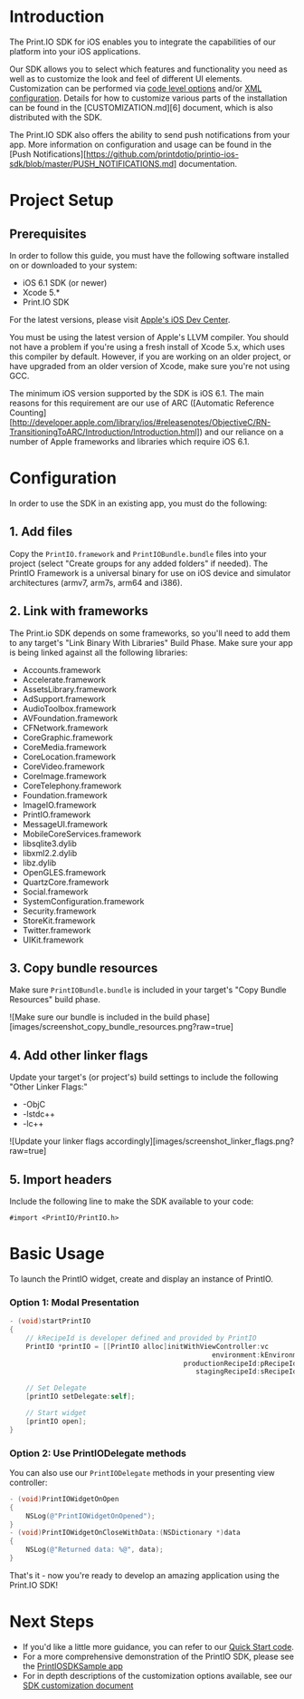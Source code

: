 # Introduction

The Print.IO SDK for iOS enables you to integrate the capabilities of our platform into your iOS applications.

Our SDK allows you to select which features and functionality you need as well as to customize the look and feel of different UI elements. Customization can be performed via [code level options](https://github.com/printdotio/printio-ios-sdk/blob/gh-pages/ios_sdk_customization.md) and/or [XML configuration](https://github.com/printdotio/printio-ios-sdk/blob/master/customization.xml.md). Details for how to customize various parts of the installation can be found in the [CUSTOMIZATION.md][6] document, which is also distributed with the SDK.

The Print.IO SDK also offers the ability to send push notifications from your app. More information on configuration and usage can be found in the [Push Notifications][https://github.com/printdotio/printio-ios-sdk/blob/master/PUSH_NOTIFICATIONS.md] documentation.

# Project Setup

## Prerequisites

In order to follow this guide, you must have the following software installed on or downloaded to your system:

- iOS 6.1 SDK (or newer)
- Xcode 5.*
- Print.IO SDK

For the latest versions, please visit [Apple's iOS Dev Center](http://developer.apple.com/devcenter/ios/).

You must be using the latest version of Apple's LLVM compiler. You should not have a problem if you're using a fresh install of Xcode 5.x, which uses this compiler by default. However, if you are working on an older project, or have upgraded from an older version of Xcode, make sure you're not using GCC.

The minimum iOS version supported by the SDK is iOS 6.1. The main reasons for this requirement are our use of ARC ([Automatic Reference Counting][http://developer.apple.com/library/ios/#releasenotes/ObjectiveC/RN-TransitioningToARC/Introduction/Introduction.html]) and our reliance on a number of Apple frameworks and libraries which require iOS 6.1.


# Configuration

In order to use the SDK in an existing app, you must do the following:

## 1. Add files

Copy the `PrintIO.framework` and `PrintIOBundle.bundle` files into your project (select "Create groups for any added folders" if needed). The PrintIO Framework is a universal binary for use on iOS device and simulator architectures (armv7, arm7s, arm64 and i386).

## 2. Link with frameworks

The Print.io SDK depends on some frameworks, so you'll need to add them to any target's "Link Binary With Libraries" Build Phase.  Make sure your app is being linked against all the following libraries:

- Accounts.framework
- Accelerate.framework
- AssetsLibrary.framework
- AdSupport.framework
- AudioToolbox.framework
- AVFoundation.framework
- CFNetwork.framework
- CoreGraphic.framework
- CoreMedia.framework
- CoreLocation.framework
- CoreVideo.framework
- CoreImage.framework
- CoreTelephony.framework
- Foundation.framework
- ImageIO.framework
- PrintIO.framework
- MessageUI.framework
- MobileCoreServices.framework
- libsqlite3.dylib
- libxml2.2.dylib
- libz.dylib
- OpenGLES.framework
- QuartzCore.framework
- Social.framework
- SystemConfiguration.framework
- Security.framework
- StoreKit.framework
- Twitter.framework
- UIKit.framework


## 3. Copy bundle resources

Make sure `PrintIOBundle.bundle` is included in your target's "Copy Bundle Resources" build phase.

![Make sure our bundle is included in the build phase][images/screenshot_copy_bundle_resources.png?raw=true]


## 4. Add other linker flags

Update your target's (or project's) build settings to include the following "Other Linker Flags:"

- -ObjC
- -lstdc++
- -lc++

![Update your linker flags accordingly][images/screenshot_linker_flags.png?raw=true]


## 5. Import headers

Include the following line to make the SDK available to your code:

    #import <PrintIO/PrintIO.h>


# Basic Usage

To launch the PrintIO widget, create and display an instance of PrintIO.

### Option 1: Modal Presentation

``` Objective-C
- (void)startPrintIO
{
    // kRecipeId is developer defined and provided by PrintIO
    PrintIO *printIO = [[PrintIO alloc]initWithViewController:vc
                                                  environment:kEnvironment
                                           productionRecipeId:pRecipeId
                                              stagingRecipeId:sRecipeId];

    // Set Delegate
    [printIO setDelegate:self];

    // Start widget
    [printIO open];
}
```


### Option 2: Use PrintIODelegate methods

You can also use our ```PrintIODelegate``` methods in your presenting view controller:

``` Objective-C
- (void)PrintIOWidgetOnOpen
{
    NSLog(@"PrintIOWidgetOnOpened");
}
- (void)PrintIOWidgetOnCloseWithData:(NSDictionary *)data
{
    NSLog(@"Returned data: %@", data);
}
```

That's it - now you're ready to develop an amazing application using the Print.IO SDK!

# Next Steps

- If you'd like a little more guidance, you can refer to our [Quick Start code](https://github.com/printdotio/printio-ios-sdk/blob/gh-pages/quick_start.md).
- For a more comprehensive demonstration of the PrintIO SDK, please see the [PrintIOSDKSample app](https://github.com/printdotio/printio-ios-example)
- For in depth descriptions of the customization options available, see our [SDK customization document](https://github.com/printdotio/printio-ios-sdk/blob/gh-pages/ios_sdk_customization.md)
